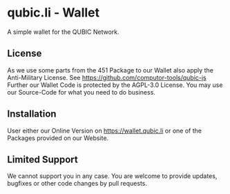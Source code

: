 # qubic.li - Wallet

A simple wallet for the QUBIC Network.


## License
As we use some parts from the 451 Package to our Wallet also apply the Anti-Military License. See https://github.com/computor-tools/qubic-js
Further our Wallet Code is protected by the AGPL-3.0 License. You may use our Source-Code for what you need to do business.

## Installation
User either our Online Version on https://wallet.qubic.li or one of the Packages provided on our Website.

## Limited Support
We cannot support you in any case. You are welcome to provide updates, bugfixes or other code changes by pull requests.
